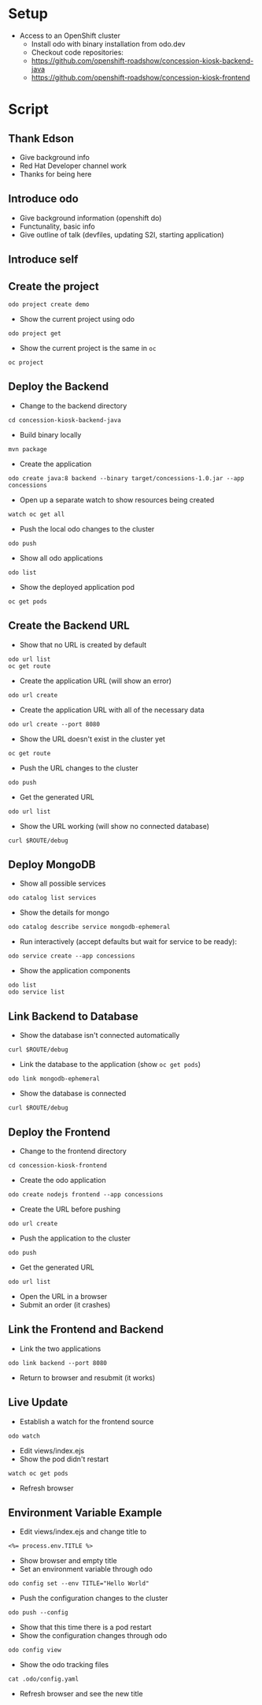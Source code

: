 # Setup

* Access to an OpenShift cluster
  * Install odo with binary installation from odo.dev
  * Checkout code repositories:
  * https://github.com/openshift-roadshow/concession-kiosk-backend-java
  * https://github.com/openshift-roadshow/concession-kiosk-frontend

# Script

## Thank Edson
* Give background info
* Red Hat Developer channel work
* Thanks for being here

## Introduce odo
* Give background information (openshift do)
* Functunality, basic info
* Give outline of talk (devfiles, updating S2I, starting application)

## Introduce self

## Create the project
```
odo project create demo
```
* Show the current project using odo
```
odo project get
```
* Show the current project is the same in `oc`
```
oc project
```

## Deploy the Backend
* Change to the backend directory
```
cd concession-kiosk-backend-java
```
* Build binary locally
```
mvn package
```
* Create the application
```
odo create java:8 backend --binary target/concessions-1.0.jar --app concessions
```
* Open up a separate watch to show resources being created
```
watch oc get all
```
* Push the local odo changes to the cluster
```
odo push
```
* Show all odo applications
```
odo list
```
* Show the deployed application pod
```
oc get pods
```

## Create the Backend URL
* Show that no URL is created by default
```
odo url list
oc get route
```
* Create the application URL (will show an error)
```
odo url create
```
* Create the application URL with all of the necessary data
```
odo url create --port 8080
```
* Show the URL doesn't exist in the cluster yet
```
oc get route
```
* Push the URL changes to the cluster
```
odo push
```
* Get the generated URL
```
odo url list
```
* Show the URL working (will show no connected database)
```
curl $ROUTE/debug
```

## Deploy MongoDB
* Show all possible services
```
odo catalog list services
```
* Show the details for mongo
```
odo catalog describe service mongodb-ephemeral
```
* Run interactively (accept defaults but wait for service to be ready):
```
odo service create --app concessions
```
* Show the application components
```
odo list
odo service list
```

## Link Backend to Database
* Show the database isn't connected automatically
```
curl $ROUTE/debug
```
* Link the database to the application (show `oc get pods`)
```
odo link mongodb-ephemeral
```
* Show the database is connected
```
curl $ROUTE/debug
```

## Deploy the Frontend
* Change to the frontend directory
```
cd concession-kiosk-frontend
```
* Create the odo application
```
odo create nodejs frontend --app concessions
```
* Create the URL before pushing
```
odo url create
```
* Push the application to the cluster
```
odo push
```
* Get the generated URL
```
odo url list
```
* Open the URL in a browser
* Submit an order (it crashes)

## Link the Frontend and Backend
* Link the two applications
```
odo link backend --port 8080
```
* Return to browser and resubmit (it works)

## Live Update
* Establish a watch for the frontend source
```
odo watch
```
* Edit views/index.ejs
* Show the pod didn't restart
```
watch oc get pods
```
* Refresh browser

## Environment Variable Example
* Edit views/index.ejs and change title to
```
<%= process.env.TITLE %>
```
* Show browser and empty title
* Set an environment variable through odo
```
odo config set --env TITLE="Hello World"
```
* Push the configuration changes to the cluster
```
odo push --config
```
* Show that this time there is a pod restart
* Show the configuration changes through odo
```
odo config view
```
* Show the odo tracking files
```
cat .odo/config.yaml
```
* Refresh browser and see the new title
